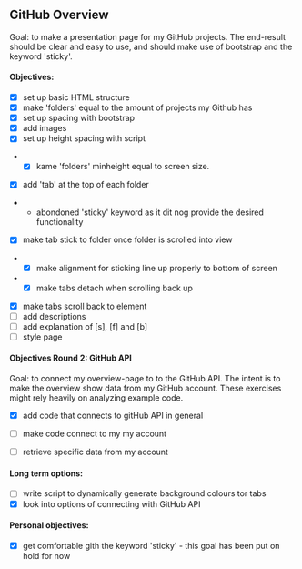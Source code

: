## GitHub Overview

Goal: to make a presentation page for my GitHub projects. The end-result should be clear and easy to use, and should make use of bootstrap and the keyword 'sticky'. 

#### Objectives:

* [x] set up basic HTML structure
* [x] make 'folders' equal to the amount of projects my Github has
* [x] set up spacing with bootstrap
* [x] add images
* [x] set up height spacing with script
* * [x] kame 'folders' minheight equal to screen size.
* [x] add 'tab' at the top of each folder
* * abondoned 'sticky' keyword as it dit nog provide the desired functionality
* [x] make tab stick to folder once folder is scrolled into view
* * [x] make alignment for sticking line up properly to bottom of screen
* * [x] make tabs detach when scrolling back up
* [x] make tabs scroll back to element
* [ ] add descriptions
* [ ] add explanation of [s], [f] and [b]
* [ ] style page

#### Objectives Round 2: GitHub API

Goal: to connect my overview-page to to the GitHub API. The intent is to make the overview show data from my GitHub account. These exercises might rely heavily on analyzing example code.

* [x] add code that connects to gitHub API in general
* [ ] make code connect to my my account
* [ ] retrieve specific data from my account


#### Long term options:
* [ ] write script to dynamically generate background colours tor tabs
* [x] look into options of connecting with GitHub API

#### Personal objectives:

* [x] get comfortable gith the keyword 'sticky' - this goal has been put on hold for now

